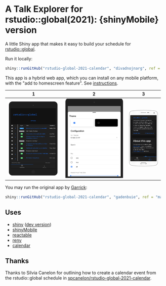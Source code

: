 
# A Talk Explorer for rstudio::global(2021): {shinyMobile} version

<!-- badges: start -->
<!-- badges: end -->

A little Shiny app that makes it easy to build your schedule for [rstudio::global](https://global.rstudio.com).

Run it locally:

```r
shiny::runGitHub("rstudio-global-2021-calendar", "divadnojnarg", ref = "shinyMobile")
```

This app is a hybrid web app, which you can install on any mobile platform, with the 
"add to homescreen feature". See [instructions](https://rinterface.github.io/shinyMobile/#add-the-pwa-to-your-desktop-apps).

1                          |  2                        |  3                       
:-------------------------:|:-------------------------:|:-------------------------:
![](data/images/main.png)  |  ![](data/images/theme.png)  | ![](data/images/about.png)





You may run the original app by [Garrick](https://github.com/gadenbuie/rstudio-global-2021-calendar):

```r
shiny::runGitHub("rstudio-global-2021-calendar", "gadenbuie", ref = "main")
```

## Uses

- [shiny](https://shiny.rstudio.com) ([dev version](https://github.com/rstudio/shiny))
- [shinyMobile](https://rinterface.github.io/shinyMobile/)
- [reactable](https://glin.github.io/reactable/)
- [renv](https://rstudio.github.io/renv/)
- [calendar](https://github.com/ATFutures/calendar)

## Thanks

Thanks to  Silvia Canelon for outlining how to create a calendar event from the rstudio::global schedule in [spcanelon/rstudio-global-2021-calendar](https://github.com/spcanelon/rstudio-global-2021-calendar).

